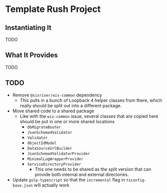 # Template Rush Project

## Instantiating It

TODO

## What It Provides

TODO

## TODO

* Remove `@sixriver/wis-common` dependency
  * This pulls in a bunch of Loopback 4 helper classes from there,
	  which really should be split out into a different package.
* Move shared code to a shared package
  * Like with the `wis-common` issue, several classes that are copied here should be put in one or more shared locations
	* `DbMigrateBooter`
	* `JsonSchema4Validator`
	* `Validator`
	* `ObjectIdModel`
	* `DataSourceUrlBuilder`
	* `JsonSchema4ValidatorProvider`
	* `MinimalLogWrapperProvider`
	* `ServiceDirectoryProvider`
	  * This one needs to be shared as the split version that can provide both
		  internal and external directories.
* Update `gulp-typescript` so that the `incremental` flag in `tsconfig-base.json` 
  will actually work
